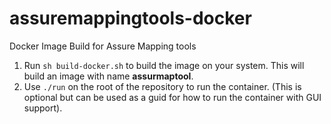# assuremappingtools-docker
Docker Image Build for Assure Mapping tools

1. Run `sh build-docker.sh` to build the image on your system. This will build an image with name **assurmaptool**.
2. Use `./run` on the root of the repository to run the container. (This is optional but can be used as a guid for how to run the container with GUI support).

